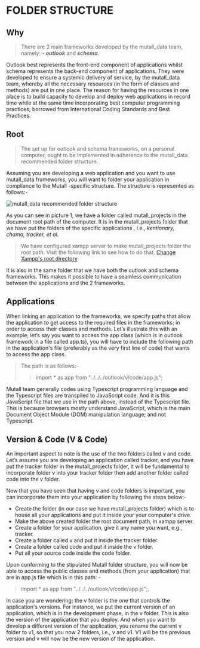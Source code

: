 # FOLDER STRUCTURE

## Why

> There are 2 main frameworks developed by the mutall_data team, namely: - ***outlook*** and ***schema***. 

Outlook best represents the front-end component of applications whilst schema represents the back-end component of applications. 
They were developed to ensure a systemic delivery of service, by the mutall_data team, whereby all the necessary resources (in the form of classes and methods) are put in one place. 
The reason for having the resources in one place is to build capacity to develop and deploy web applications in record time while at the same time incorporating best computer programming practices; borrowed from International Coding Standards and Best Practices.

## Root
> The set up for outlook and schema frameworks, on a personal computer, ought to be implemented in adherence to the mutall_data recommended folder structure. 

Assuming you are developing a web application and you want to use mutall_data frameworks, you will want to folder your application in compliance to the Mutall -specific structure. The structure is represented as follows:-
 
![mutall_data recommended folder structure](/folder.png)

As you can see in picture 1, we have a folder called mutall_projects in the document root path of the computer. It is in the mutall_projects folder that we have put the folders of the specific applications *, i.e., kentionary, chama, tracker, et al*. 

> We have configured xampp server to make mutall_projects folder the root path. Visit the following link to see how to do that. [Change Xampp's root directory](https://stackoverflow.com/questions/18902887/how-to-configuring-a-xampp-web-server-for-different-root-directory)

It is also in the same folder that we have both the outlook and schema frameworks. This makes it possible to have a seamless communication between the applications and the 2 frameworks.

## Applications

When linking an application to the frameworks, we specify paths that allow the application to get access to the required files in the frameworks; in order to access their classes and methods. Let’s illustrate this with an example; let’s say you want to access the app class (which is in outlook framework in a file called app.ts), you will have to include the following path in the application's  file (preferably as the very first line of code) that wants to access the app class. 

>The path is as follows:- 
>>import * as app from "../../../outlook/v/code/app.js";

Mutall team generally codes using Typescript programming language and the Typescript files are transpiled to JavaScript code. And it is this JavaScript file that we use in the path above, instead of the Typescript file. This is because browsers mostly understand JavaScript, which is the main Document Object Module (DOM) manipulation language; and not Typescript. 

## Version & Code (V & Code)
An important aspect to note is the use of the two folders called v and code. Let’s assume you are developing an application called tracker, and you have put the tracker folder in the mutall_projects folder, it will be fundamental to incorporate folder v into your tracker folder then add another folder called code into the v folder. 

Now that you have seen that having v and code folders is important, you can incorporate them into your application by following the steps below:- 
+ Create the folder (in our case we have mutall_projects folder) which is to house all your applications and put it inside your your computer's drive.
+ Make the above created folder the root document path, in xampp server.
+ Create a folder for your application, give it any name you want, e.g., tracker.
+ Create a folder called v and put it inside the tracker folder.
+ Create a folder called code and put it inside the v folder.
+ Put all your source code inside the code folder.

Upon conforming to the stipulated Mutall folder structure, you will now be able to access the public classes and methods (from your application) that are in app.js file which is in this path: -

>import * as app from "../../../outlook/v/code/app.js";. 

In case you are wondering; the v folder is the one that controls the application's versions. For instance, we put the current version of an application, which is in the development phase, in the v folder. This is also the version of the application that you deploy. And when you want to develop a different version of the application, you rename the current v folder to v1, so that you now 2 folders, i.e., v and v1. V1 will be the previous version and v will now be the new version of the application.
